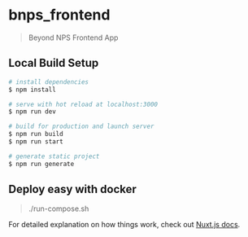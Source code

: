 # bnps_frontend

> Beyond NPS Frontend App

## Local Build Setup

```bash
# install dependencies
$ npm install

# serve with hot reload at localhost:3000
$ npm run dev

# build for production and launch server
$ npm run build
$ npm run start

# generate static project
$ npm run generate
```

## Deploy easy with docker

> ./run-compose.sh


For detailed explanation on how things work, check out [Nuxt.js docs](https://nuxtjs.org).
